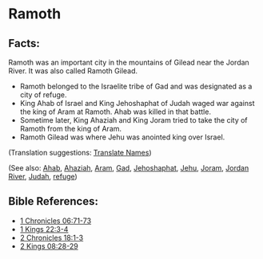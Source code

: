 # Ramoth #

## Facts: ##

Ramoth was an important city in the mountains of Gilead near the Jordan River. It was also called Ramoth Gilead.

* Ramoth belonged to the Israelite tribe of Gad and was designated as a city of refuge.
* King Ahab of Israel and King Jehoshaphat of Judah waged war against the king of Aram at Ramoth. Ahab was killed in that battle.
* Sometime later, King Ahaziah and King Joram tried to take the city of Ramoth from the king of Aram.
* Ramoth Gilead was where Jehu was anointed king over Israel.

(Translation suggestions: [Translate Names](en/ta-vol1/translate/man/translate-names))

(See also: [Ahab](../other/ahab.md), [Ahaziah](../other/ahaziah.md), [Aram](../other/aram.md), [Gad](../other/gad.md), [Jehoshaphat](../other/jehoshaphat.md), [Jehu](../other/jehu.md), [Joram](../other/joram.md), [Jordan River](../other/jordanriver.md), [Judah](../other/kingdomofjudah.md), [refuge](../kt/refuge.md))

## Bible References: ##

* [1 Chronicles 06:71-73](en/tn/1ch/help/06/71)
* [1 Kings 22:3-4](en/tn/1ki/help/22/03)
* [2 Chronicles 18:1-3](en/tn/2ch/help/18/01)
* [2 Kings 08:28-29](en/tn/2ki/help/08/28)
